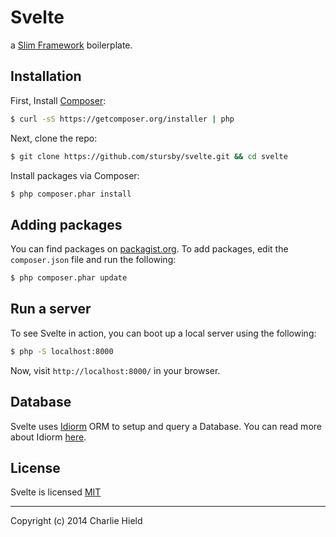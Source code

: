 # Svelte

a [Slim Framework](http://www.slimframework.com/) boilerplate.

## Installation

First, Install [Composer](https://getcomposer.org):

```bash
$ curl -sS https://getcomposer.org/installer | php
```
Next, clone the repo:

```bash
$ git clone https://github.com/stursby/svelte.git && cd svelte
```
Install packages via Composer:

```bash
$ php composer.phar install
```

## Adding packages

You can find packages on [packagist.org](https://packagist.org/).
To add packages, edit the `composer.json` file and run the following:

```bash
$ php composer.phar update
```

## Run a server

To see Svelte in action, you can boot up a local server using the following:

```bash
$ php -S localhost:8000
```

Now, visit `http://localhost:8000/` in your browser.

## Database

Svelte uses [Idiorm]() ORM to setup and query a Database. You can read more about Idiorm [here](http://idiorm.readthedocs.org/en/latest/index.html).

## License

Svelte is licensed [MIT](http://opensource.org/licenses/MIT)

* * *

Copyright (c) 2014 Charlie Hield
